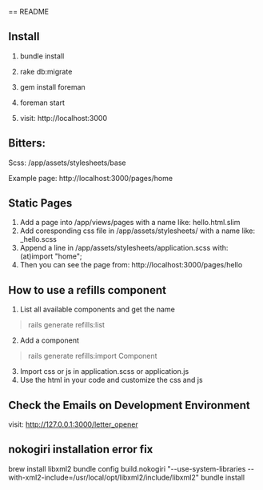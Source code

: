 == README

## Install
1. bundle install

2. rake db:migrate

3. gem install foreman

4. foreman start

5. visit: http://localhost:3000


## Bitters:
Scss: /app/assets/stylesheets/base

Example page: http://localhost:3000/pages/home

## Static Pages

1. Add a page into /app/views/pages with a name like: hello.html.slim
2. Add coresponding css file in /app/assets/stylesheets/ with a name like: _hello.scss
3. Append a line in /app/assets/stylesheets/application.scss with: (at)import "home";
4. Then you can see the page from: http://localhost:3000/pages/hello

## How to use a refills component
1. List all available components and get the name
  > rails generate refills:list
2. Add a component
  > rails generate refills:import Component
3. Import css or js in application.scss or application.js
4. Use the html in your code and customize the css and js


## Check the Emails on Development Environment

visit: http://127.0.0.1:3000/letter_opener

## nokogiri installation error fix
brew install libxml2
bundle config build.nokogiri "--use-system-libraries --with-xml2-include=/usr/local/opt/libxml2/include/libxml2"
bundle install

